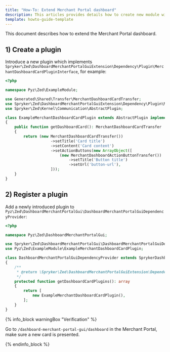 ```yaml
---
title: "How-To: Extend Merchant Portal dashboard"
description: This articles provides details how to create new module with application
template: howto-guide-template
---
```


This document describes how to extend the Merchant Portal dashboard.

## 1) Create a plugin

Introduce a new plugin which implements `Spryker\Zed\DashboardMerchantPortalGuiExtension\Dependency\Plugin\MerchantDashboardCardPluginInterface`, for example:

```php
<?php

namespace Pyz\Zed\ExampleModule;

use Generated\Shared\Transfer\MerchantDashboardCardTransfer;
use Spryker\Zed\DashboardMerchantPortalGuiExtension\Dependency\Plugin\MerchantDashboardCardPluginInterface;
use Spryker\Zed\Kernel\Communication\AbstractPlugin;

class ExampleMerchantDashboardCardPlugin extends AbstractPlugin implements MerchantDashboardCardPluginInterface
{
    public function getDashboardCard(): MerchantDashboardCardTransfer
    {
        return (new MerchantDashboardCardTransfer())
                    ->setTitle('Card title')
                    ->setContent('Card content')
                    ->setActionButtons(new ArrayObject([
                        (new MerchantDashboardActionButtonTransfer())
                            ->setTitle('Button title')
                            ->setUrl('button-url'),
                    ]));
    }
}
```

## 2) Register a plugin

Add a newly introduced plugin to `Pyz\Zed\DashboardMerchantPortalGui\DashboardMerchantPortalGuiDependencyProvider`:

```php
<?php

namespace Pyz\Zed\DashboardMerchantPortalGui;

use Spryker\Zed\DashboardMerchantPortalGui\DashboardMerchantPortalGuiDependencyProvider as SprykerDashboardMerchantPortalGuiDependencyProvider;
use Pyz\Zed\ExampleModule\ExampleMerchantDashboardCardPlugin;

class DashboardMerchantPortalGuiDependencyProvider extends SprykerDashboardMerchantPortalGuiDependencyProvider
{
    /**
     * @return \Spryker\Zed\DashboardMerchantPortalGuiExtension\Dependency\Plugin\MerchantDashboardCardPluginInterface[]
     */
    protected function getDashboardCardPlugins(): array
    {
        return [
            new ExampleMerchantDashboardCardPlugin(),
        ];
    }
}
```

{% info_block warningBox "Verification" %}

Go to `/dashboard-merchant-portal-gui/dashboard` in the Merchant Portal, make sure a new card is presented.

{% endinfo_block %}
